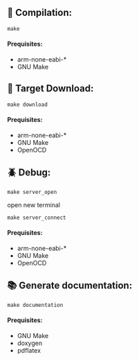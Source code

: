 ## :hammer: Compilation:
```
make
```
#### Prequisites:
* arm-none-eabi-*
* GNU Make

## :arrow_down_small: Target Download:
```
make download
```

#### Prequisites:
* arm-none-eabi-*
* GNU Make
* OpenOCD

## :beetle: Debug:
```
make server_open
```

open new terminal

```
make server_connect 
```

#### Prequisites:
* arm-none-eabi-*
* GNU Make
* OpenOCD

## :books: Generate documentation:
```
make documentation
```

#### Prequisites:
* GNU Make
* doxygen
* pdflatex
